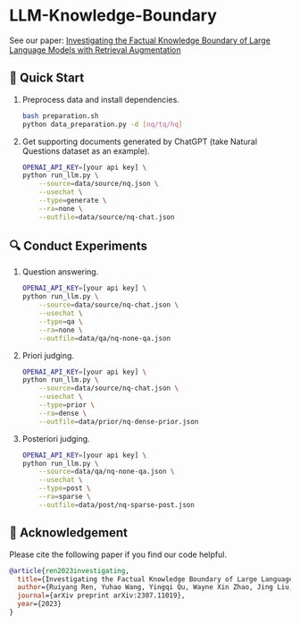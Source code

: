 # LLM-Knowledge-Boundary

See our paper: [Investigating the Factual Knowledge Boundary of Large Language Models with Retrieval Augmentation](https://arxiv.org/abs/2307.11019)

## 🚀 Quick Start

1. Preprocess data and install dependencies.
    ```bash
    bash preparation.sh
    python data_preparation.py -d [nq/tq/hq]
    ```

2. Get supporting documents generated by ChatGPT (take Natural Questions dataset as an example).
    ```bash
    OPENAI_API_KEY=[your api key] \
    python run_llm.py \
        --source=data/source/nq.json \
        --usechat \
        --type=generate \
        --ra=none \
        --outfile=data/source/nq-chat.json
    ```

## 🔍 Conduct Experiments

1. Question answering.
    ```bash
    OPENAI_API_KEY=[your api key] \
    python run_llm.py \
        --source=data/source/nq-chat.json \
        --usechat \
        --type=qa \
        --ra=none \
        --outfile=data/qa/nq-none-qa.json
    ```
2. Priori judging.
    ```bash
    OPENAI_API_KEY=[your api key] \
    python run_llm.py \
        --source=data/source/nq-chat.json \
        --usechat \
        --type=prior \
        --ra=dense \
        --outfile=data/prior/nq-dense-prior.json
    ```
3. Posteriori judging.
    ```bash
    OPENAI_API_KEY=[your api key] \
    python run_llm.py \
        --source=data/qa/nq-none-qa.json \
        --usechat \
        --type=post \
        --ra=sparse \
        --outfile=data/post/nq-sparse-post.json
    ```

## 🌟 Acknowledgement

Please cite the following paper if you find our code helpful.

```bibtex
@article{ren2023investigating,
  title={Investigating the Factual Knowledge Boundary of Large Language Models with Retrieval Augmentation},
  author={Ruiyang Ren, Yuhao Wang, Yingqi Qu, Wayne Xin Zhao, Jing Liu, Hao Tian, Hua Wu, Ji-Rong Wen, Haifeng Wang},
  journal={arXiv preprint arXiv:2307.11019},
  year={2023}
}
```